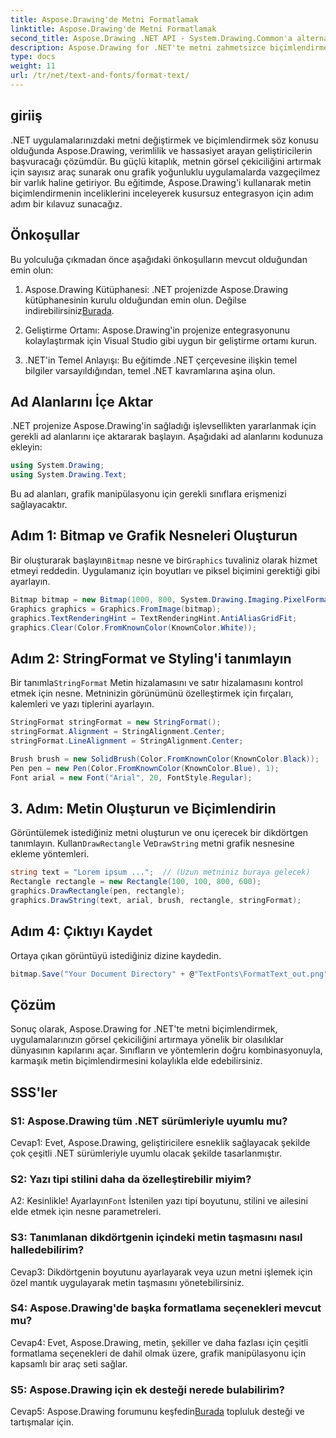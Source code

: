 ```yaml
---
title: Aspose.Drawing'de Metni Formatlamak
linktitle: Aspose.Drawing'de Metni Formatlamak
second_title: Aspose.Drawing .NET API - System.Drawing.Common'a alternatif
description: Aspose.Drawing for .NET'te metni zahmetsizce biçimlendirmeyi öğrenin. Örneklerle adım adım kılavuz.
type: docs
weight: 11
url: /tr/net/text-and-fonts/format-text/
---
```

## giriiş

.NET uygulamalarınızdaki metni değiştirmek ve biçimlendirmek söz konusu olduğunda Aspose.Drawing, verimlilik ve hassasiyet arayan geliştiricilerin başvuracağı çözümdür. Bu güçlü kitaplık, metnin görsel çekiciliğini artırmak için sayısız araç sunarak onu grafik yoğunluklu uygulamalarda vazgeçilmez bir varlık haline getiriyor. Bu eğitimde, Aspose.Drawing'i kullanarak metin biçimlendirmenin inceliklerini inceleyerek kusursuz entegrasyon için adım adım bir kılavuz sunacağız.

## Önkoşullar

Bu yolculuğa çıkmadan önce aşağıdaki önkoşulların mevcut olduğundan emin olun:

1.  Aspose.Drawing Kütüphanesi: .NET projenizde Aspose.Drawing kütüphanesinin kurulu olduğundan emin olun. Değilse indirebilirsiniz[Burada](https://releases.aspose.com/drawing/net/).

2. Geliştirme Ortamı: Aspose.Drawing'in projenize entegrasyonunu kolaylaştırmak için Visual Studio gibi uygun bir geliştirme ortamı kurun.

3. .NET'in Temel Anlayışı: Bu eğitimde .NET çerçevesine ilişkin temel bilgiler varsayıldığından, temel .NET kavramlarına aşina olun.

## Ad Alanlarını İçe Aktar

.NET projenize Aspose.Drawing'in sağladığı işlevsellikten yararlanmak için gerekli ad alanlarını içe aktararak başlayın. Aşağıdaki ad alanlarını kodunuza ekleyin:

```csharp
using System.Drawing;
using System.Drawing.Text;
```

Bu ad alanları, grafik manipülasyonu için gerekli sınıflara erişmenizi sağlayacaktır.

## Adım 1: Bitmap ve Grafik Nesneleri Oluşturun

 Bir oluşturarak başlayın`Bitmap` nesne ve bir`Graphics` tuvaliniz olarak hizmet etmeyi reddedin. Uygulamanız için boyutları ve piksel biçimini gerektiği gibi ayarlayın.

```csharp
Bitmap bitmap = new Bitmap(1000, 800, System.Drawing.Imaging.PixelFormat.Format32bppPArgb);
Graphics graphics = Graphics.FromImage(bitmap);
graphics.TextRenderingHint = TextRenderingHint.AntiAliasGridFit;
graphics.Clear(Color.FromKnownColor(KnownColor.White));
```

## Adım 2: StringFormat ve Styling'i tanımlayın

 Bir tanımla`StringFormat` Metin hizalamasını ve satır hizalamasını kontrol etmek için nesne. Metninizin görünümünü özelleştirmek için fırçaları, kalemleri ve yazı tiplerini ayarlayın.

```csharp
StringFormat stringFormat = new StringFormat();
stringFormat.Alignment = StringAlignment.Center;
stringFormat.LineAlignment = StringAlignment.Center;

Brush brush = new SolidBrush(Color.FromKnownColor(KnownColor.Black));
Pen pen = new Pen(Color.FromKnownColor(KnownColor.Blue), 1);
Font arial = new Font("Arial", 20, FontStyle.Regular);
```

## 3. Adım: Metin Oluşturun ve Biçimlendirin

Görüntülemek istediğiniz metni oluşturun ve onu içerecek bir dikdörtgen tanımlayın. Kullan`DrawRectangle` Ve`DrawString` metni grafik nesnesine ekleme yöntemleri.

```csharp
string text = "Lorem ipsum ...";  // (Uzun metniniz buraya gelecek)
Rectangle rectangle = new Rectangle(100, 100, 800, 600);
graphics.DrawRectangle(pen, rectangle);
graphics.DrawString(text, arial, brush, rectangle, stringFormat);
```

## Adım 4: Çıktıyı Kaydet

Ortaya çıkan görüntüyü istediğiniz dizine kaydedin.

```csharp
bitmap.Save("Your Document Directory" + @"TextFonts\FormatText_out.png");
```

## Çözüm

Sonuç olarak, Aspose.Drawing for .NET'te metni biçimlendirmek, uygulamalarınızın görsel çekiciliğini artırmaya yönelik bir olasılıklar dünyasının kapılarını açar. Sınıfların ve yöntemlerin doğru kombinasyonuyla, karmaşık metin biçimlendirmesini kolaylıkla elde edebilirsiniz.

## SSS'ler

### S1: Aspose.Drawing tüm .NET sürümleriyle uyumlu mu?

Cevap1: Evet, Aspose.Drawing, geliştiricilere esneklik sağlayacak şekilde çok çeşitli .NET sürümleriyle uyumlu olacak şekilde tasarlanmıştır.

### S2: Yazı tipi stilini daha da özelleştirebilir miyim?

 A2: Kesinlikle! Ayarlayın`Font` İstenilen yazı tipi boyutunu, stilini ve ailesini elde etmek için nesne parametreleri.

### S3: Tanımlanan dikdörtgenin içindeki metin taşmasını nasıl halledebilirim?

Cevap3: Dikdörtgenin boyutunu ayarlayarak veya uzun metni işlemek için özel mantık uygulayarak metin taşmasını yönetebilirsiniz.

### S4: Aspose.Drawing'de başka formatlama seçenekleri mevcut mu?

Cevap4: Evet, Aspose.Drawing, metin, şekiller ve daha fazlası için çeşitli formatlama seçenekleri de dahil olmak üzere, grafik manipülasyonu için kapsamlı bir araç seti sağlar.

### S5: Aspose.Drawing için ek desteği nerede bulabilirim?

 Cevap5: Aspose.Drawing forumunu keşfedin[Burada](https://forum.aspose.com/c/diagram/17) topluluk desteği ve tartışmalar için.